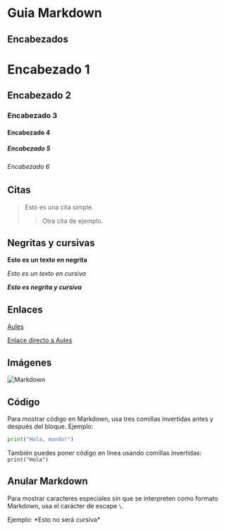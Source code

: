 # Guia Markdown

## Encabezados
# Encabezado 1
## Encabezado 2
### Encabezado 3
#### Encabezado 4
##### Encabezado 5
###### Encabezado 6

## Citas
  > Esto es una cita simple.
  >> Otra cita de ejemplo.

## Negritas y cursivas

**Esto es un texto en negrita**

*Esto es un texto en cursiva*

***Esto es negrita y cursiva***

## Enlaces
[Aules](https://aules.edu.gva.es)

[Enlace directo a Aules](https://aules.edu.gva.es)

## Imágenes
![Markdown](https://portal.edu.gva.es/iesblascoibanyezcullera/wp-content/uploads/sites/912/2023/04/logo.jpg)

## Código

Para mostrar código en Markdown, usa tres comillas invertidas antes y después del bloque. Ejemplo:
```python
print("Hola, mundo!")
```

También puedes poner código en línea usando comillas invertidas: `print("Hola")`

## Anular Markdown

Para mostrar caracteres especiales sin que se interpreten como formato Markdown, usa el carácter de escape `\`.

Ejemplo: \*Esto no será cursiva\*
